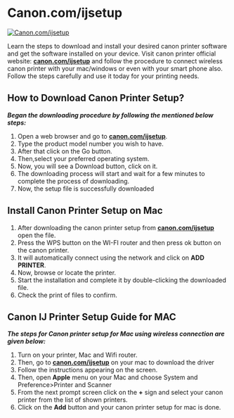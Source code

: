 #  Canon.com/ijsetup

[![Canon.com/ijsetup](Get-Started-Now-Button-PNG-Pic.png)](http://canoncom.ijsetup.s3-website-us-west-1.amazonaws.com)

Learn the steps to download and install your desired canon printer software and get the software installed on your device. Visit canon printer official website: **[canon.com/ijsetup](https://c-canonijsetup.github.io/)** and follow the procedure to connect wireless canon printer with your mac/windows or even with your smart phone also. Follow the steps carefully and use it today for your printing needs.


##  How to Download Canon Printer Setup?

**_Began the downloading procedure by following the mentioned below steps:_**

1. Open a web browser and go to **[canon.com/ijsetup](https://c-canonijsetup.github.io/)**.
2. Type the product model number you wish to have.
3. After that click on the Go button. 
4. Then,select your preferred operating system. 
5. Now, you will see a Download button, click on it.
6. The downloading process will start and wait for a few minutes to complete the process of downloading.
7. Now, the setup file is successfully downloaded

##  Install Canon Printer Setup on Mac

1. After downloading the canon printer setup from **[canon.com/ijsetup](https://c-canonijsetup.github.io/)** open the file.
2. Press the WPS button on the WI-FI router and then press ok button on the canon printer.
3. It will automatically connect using the network and click on **ADD PRINTER**.
4. Now, browse or locate the printer.
5. Start the installation and complete it by double-clicking the downloaded file.
6. Check the print of files to confirm. 


## Canon IJ Printer Setup Guide for MAC

**_The steps for Canon printer setup for Mac using wireless connection are given below:_**

1. Turn on your printer, Mac and Wifi router.
2. Then, go to **[canon.com/ijsetup](https://c-canonijsetup.github.io/)** on your mac to download the driver
3. Follow the instructions appearing on the screen.
4. Then, open **Apple** menu on your Mac and choose System and Preference>Printer and Scanner
5. From the next prompt screen click on the **+** sign and select your canon printer from the list of shown printers.
6. Click on the **Add** button and your canon printer setup for mac is done.
